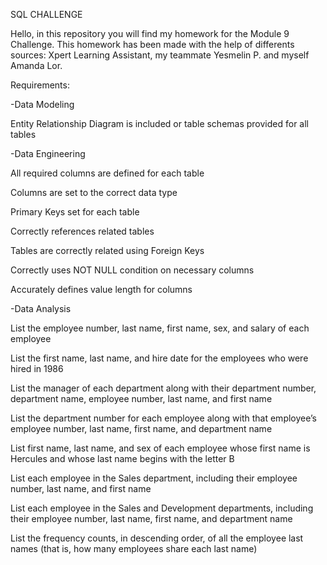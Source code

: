 SQL CHALLENGE


Hello, in this repository you will find my homework for the Module 9 Challenge. This homework has been made with the help of differents sources: Xpert Learning Assistant, my teammate Yesmelin P. and myself Amanda Lor.

Requirements:

-Data Modeling 

Entity Relationship Diagram is included or table schemas provided for all tables 


-Data Engineering

All required columns are defined for each table

Columns are set to the correct data type 

Primary Keys set for each table

Correctly references related tables

Tables are correctly related using Foreign Keys

Correctly uses NOT NULL condition on necessary columns

Accurately defines value length for columns 


-Data Analysis

List the employee number, last name, first name, sex, and salary of each employee

List the first name, last name, and hire date for the employees who were hired in 1986

List the manager of each department along with their department number, department name, employee number, last name, and first name 

List the department number for each employee along with that employee’s employee number, last name, first name, and department name

List first name, last name, and sex of each employee whose first name is Hercules and whose last name begins with the letter B 

List each employee in the Sales department, including their employee number, last name, and first name 

List each employee in the Sales and Development departments, including their employee number, last name, first name, and department name 

List the frequency counts, in descending order, of all the employee last names (that is, how many employees share each last name) 
